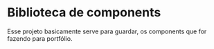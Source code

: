 # Biblioteca de components

Esse projeto basicamente serve para guardar, os components que for fazendo para portfólio.